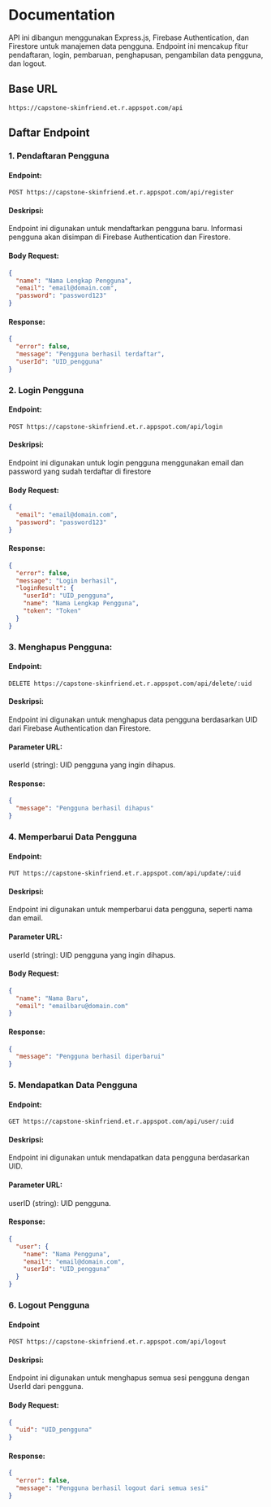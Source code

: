 # Documentation
API ini dibangun menggunakan Express.js, Firebase Authentication, dan Firestore untuk manajemen data pengguna. Endpoint ini mencakup fitur pendaftaran, login, pembaruan, penghapusan, pengambilan data pengguna, dan logout.

## Base URL
`https://capstone-skinfriend.et.r.appspot.com/api`

## Daftar Endpoint

### 1. Pendaftaran Pengguna

#### Endpoint:
`POST https://capstone-skinfriend.et.r.appspot.com/api/register`

#### Deskripsi:
Endpoint ini digunakan untuk mendaftarkan pengguna baru. Informasi pengguna akan disimpan di Firebase Authentication dan Firestore.

#### Body Request:
```json
{
  "name": "Nama Lengkap Pengguna",
  "email": "email@domain.com",
  "password": "password123"
}
```

#### Response:
```json
{
  "error": false,
  "message": "Pengguna berhasil terdaftar",
  "userId": "UID_pengguna"
}
```

### 2. Login Pengguna

#### Endpoint:
`POST https://capstone-skinfriend.et.r.appspot.com/api/login`

#### Deskripsi:
Endpoint ini digunakan untuk login pengguna menggunakan email dan password yang sudah terdaftar di firestore

#### Body Request:
```json
{
  "email": "email@domain.com",
  "password": "password123"
}
```

#### Response:
```json
{
  "error": false,
  "message": "Login berhasil",
  "loginResult": {
    "userId": "UID_pengguna",
    "name": "Nama Lengkap Pengguna",
    "token": "Token"
  }
}
```

### 3. Menghapus Pengguna:

#### Endpoint:
``DELETE https://capstone-skinfriend.et.r.appspot.com/api/delete/:uid``

#### Deskripsi:
Endpoint ini digunakan untuk menghapus data pengguna berdasarkan UID dari Firebase Authentication dan Firestore.

#### Parameter URL:
userId (string): UID pengguna yang ingin dihapus.

#### Response:
```json
{
  "message": "Pengguna berhasil dihapus"
}
```
### 4. Memperbarui Data Pengguna

#### Endpoint: 
`PUT https://capstone-skinfriend.et.r.appspot.com/api/update/:uid`

#### Deskripsi:
Endpoint ini digunakan untuk memperbarui data pengguna, seperti nama dan email.

#### Parameter URL:
userId (string): UID pengguna yang ingin dihapus.

#### Body Request:
```json
{
  "name": "Nama Baru",
  "email": "emailbaru@domain.com"
}
```

#### Response:
```json
{
  "message": "Pengguna berhasil diperbarui"
}
```
### 5. Mendapatkan Data Pengguna

#### Endpoint:
`GET https://capstone-skinfriend.et.r.appspot.com/api/user/:uid`

#### Deskripsi:
Endpoint ini digunakan untuk mendapatkan data pengguna berdasarkan UID.

#### Parameter URL:
userID (string): UID pengguna.

#### Response:
```json
{
  "user": {
    "name": "Nama Pengguna",
    "email": "email@domain.com",
    "userId": "UID_pengguna"
  }
}
```

### 6. Logout Pengguna

#### Endpoint
`POST https://capstone-skinfriend.et.r.appspot.com/api/logout`

#### Deskripsi:
Endpoint ini digunakan untuk menghapus semua sesi pengguna dengan UserId dari pengguna.

#### Body Request:
```json
{
  "uid": "UID_pengguna"
}
```

#### Response:
```json
{
  "error": false,
  "message": "Pengguna berhasil logout dari semua sesi"
}
```


